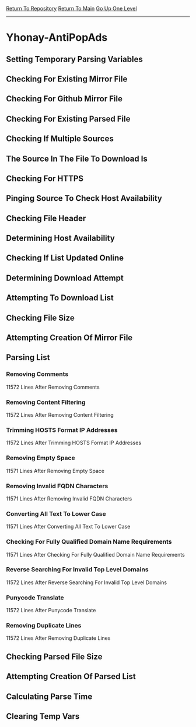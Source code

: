 [Return To Repository](https://github.com/deathbybandaid/piholeparser/)
[Return To Main](https://github.com/deathbybandaid/piholeparser/blob/master/RecentRunLogs/Mainlog.md)
[Go Up One Level](https://github.com/deathbybandaid/piholeparser/blob/master/RecentRunLogs/TopLevelScripts/30-Processing-External-Blacklists.md)
____________________________________
# Yhonay-AntiPopAds
## Setting Temporary Parsing Variables
## Checking For Existing Mirror File
## Checking For Github Mirror File
## Checking For Existing Parsed File
## Checking If Multiple Sources
## The Source In The File To Download Is
## Checking For HTTPS
## Pinging Source To Check Host Availability
## Checking File Header
## Determining Host Availability
## Checking If List Updated Online
## Determining Download Attempt
## Attempting To Download List
## Checking File Size
## Attempting Creation Of Mirror File
## Parsing List
### Removing Comments
11572 Lines After Removing Comments
### Removing Content Filtering
11572 Lines After Removing Content Filtering
### Trimming HOSTS Format IP Addresses
11572 Lines After Trimming HOSTS Format IP Addresses
### Removing Empty Space
11571 Lines After Removing Empty Space
### Removing Invalid FQDN Characters
11571 Lines After Removing Invalid FQDN Characters
### Converting All Text To Lower Case
11571 Lines After Converting All Text To Lower Case
### Checking For Fully Qualified Domain Name Requirements
11571 Lines After Checking For Fully Qualified Domain Name Requirements
### Reverse Searching For Invalid Top Level Domains
11572 Lines After Reverse Searching For Invalid Top Level Domains
### Punycode Translate
11572 Lines After Punycode Translate
### Removing Duplicate Lines
11572 Lines After Removing Duplicate Lines
## Checking Parsed File Size
## Attempting Creation Of Parsed List
## Calculating Parse Time
## Clearing Temp Vars

